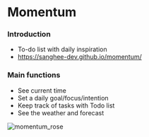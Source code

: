 # Momentum

### Introduction

- To-do list with daily inspiration
- https://sanghee-dev.github.io/momentum/

### Main functions

- See current time
- Set a daily goal/focus/intention
- Keep track of tasks with Todo list
- See the weather and forecast

![momentum_rose](https://user-images.githubusercontent.com/61302874/99036359-de665c00-25c4-11eb-98d4-b0c91473b679.jpg)
